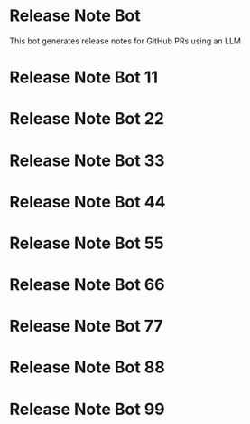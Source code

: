 # Release Note Bot  
This bot generates release notes for GitHub PRs using an LLM
# Release Note Bot 11
# Release Note Bot 22
# Release Note Bot 33
# Release Note Bot 44
# Release Note Bot 55
# Release Note Bot 66
# Release Note Bot 77
# Release Note Bot 88
# Release Note Bot 99
